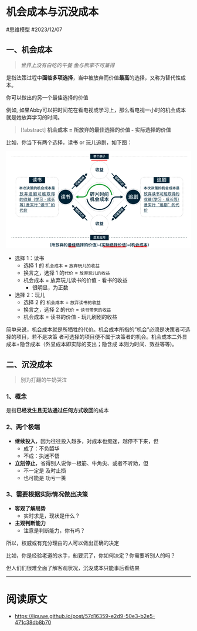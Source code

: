 
# 机会成本与沉没成本

<Badge type="danger">#思维模型</Badge> <Badge type="info">#2023/12/07</Badge> 

## 一、机会成本

>  *世界上没有白吃的午餐*
>  *鱼与熊掌不可兼得*

是指法策过程中**面临多项选择**，当中被放奔而价值**最高**的选择，又称为替代性成本。

你可以做出的另一个最佳选择的价值 

例如, 如果Abby可以把时间花在看电视或学习上，那么看电视一小时的机会成本就是她放弃学习的时间。

> [!abstract]
>  **机会成本 = 所放弃的最佳选择的价值 -  实际选择的价值**

比如，你当下有两个选择，读书  or  玩儿追剧，如下图：

![image.png|825](images/cca2fb7d122fe4bb956470ab6ef23f62.png)


- 选择 1：读书
	- 选择 1 的 `机会成本`  =  `放弃玩儿的收益`
	- 换言之，选择 1 的`代价` = `放弃玩儿的收益`
	- 机会成本 = 放弃玩儿读书的价值 -  看书的收益 
		- 很明显，为正数
- 选择 2：玩儿
	- 选择 2 的 `机会成本`  =  `放弃读书的收益`
	- 换言之，选择 2 的`代价` = `读书带来的收益` 
	- 机会成本 = 读书的价值 -  玩儿刷剧的收益 


简单来说，机会成本就是所牺牲的代价。机会成本所指的”机会”必须是决策者可选择的项目，若不是决策
者可选择的项目便不属于决策者的机会。机会成本二外显成本+隐含成本（外显成本即实际的支出；隐含成
本则为时间、效益等等)。



## 二、沉没成本

>  别为打翻的牛奶哭泣

### 1、概念

是指**已经发生且无法通过任何方式收回**的成本
### 2、两个**极端**

- **继续投入**，因为往往投入越多，对成本也痴迷，越停不下来，但
	- 成了：不负韶华
	- 不成：执迷不悟
- **立刻停止**，省得别人说你一根筋、牛角尖、或者不听劝，但
	- 不一定是 及时止损
	- 也可能是 功亏一篑 

### 3、需要根据实际情况做出决策

- **客观了解局势**
	- 实时求是，现状是什么？
- **主观判断能力**
	- 注意是判断能力，你有吗？

所以，权威或有充分理由的人可以做出正确的决定

比如，你是经验老道的水手，船要沉了，你如何决定？你需要听别人的吗？

但人们们很难全面了解客观状况，沉没成本只能事后看结果



---
# 阅读原文
- https://liguwe.github.io/post/57d16359-e2d9-50e3-b2e5-471c38db8b70